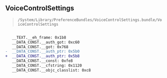 ## VoiceControlSettings

> `/System/Library/PreferenceBundles/VoiceControlSettings.bundle/VoiceControlSettings`

```diff

   __TEXT.__eh_frame: 0x1b8
   __DATA_CONST.__auth_got: 0xc60
   __DATA_CONST.__got: 0x768
-  __DATA_CONST.__auth_ptr: 0x5b0
+  __DATA_CONST.__auth_ptr: 0x5b8
   __DATA_CONST.__const: 0xfe8
   __DATA_CONST.__cfstring: 0x1120
   __DATA_CONST.__objc_classlist: 0xc8

```
